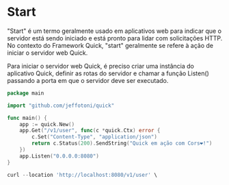 # Start

"Start" é um termo geralmente usado em aplicativos web para indicar que o servidor está sendo iniciado e está pronto para lidar com solicitações HTTP. No contexto do Framework Quick, "start" geralmente se refere à ação de iniciar o servidor web Quick.

Para iniciar o servidor web Quick, é preciso criar uma instância do aplicativo Quick, definir as rotas do servidor e chamar a função Listen() passando a porta em que o servidor deve ser executado.

```go
package main

import "github.com/jeffotoni/quick"

func main() {
	app := quick.New()
	app.Get("/v1/user", func(c *quick.Ctx) error {
		c.Set("Content-Type", "application/json")
		return c.Status(200).SendString("Quick em ação com Cors❤️!")
	})
	app.Listen("0.0.0.0:8080")
}

```

```go
curl --location 'http://localhost:8080/v1/user' \
```